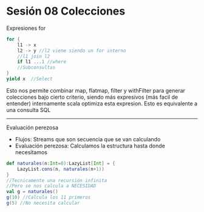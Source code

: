 # Sesión 08 Colecciones

Expresiones for

```scala
for {
	l1 -> x
	l2 -> y //l2 viene siendo un for interno
	//l1 join l2
	if l1 ...1 //where
	//Subconsultas
}
yield x  //Select
```

Esto nos permite combinar map, flatmap, filter y withFilter para generar colecciones bajo cierto criterio, siendo más expresivos (más facil de entender) internamente scala optimiza esta expresion. Esto es equivalente a una consulta SQL

---

Evaluación perezosa

- Flujos: Streams que son secuencia que se van calculando
- Evaluación perezosa: Calculamos la estructura hasta donde necesitamos

```scala
def naturales(n:Int=0):LazyList[Int] = {
	LazyList.cons(n, naturales(n+1))
}
//Tecnicamente una recursión infinita
//Pero se nos calcula a NECESIDAD
val g = naturales()
g(10) //Calcula los 11 primeros
g(5) //No necesita calcular
```